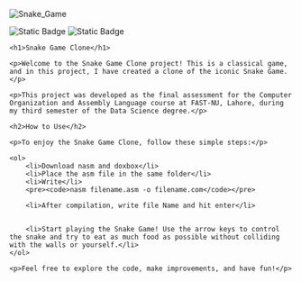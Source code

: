 ![Snake_Game](https://github.com/ahmdbilal81/Snake_Game_Assembly/assets/138764971/0c4b042e-3587-4136-9f4b-b3b133433314)


![Static Badge](https://img.shields.io/badge/Snake%20Game-Assembly%208088-red) ![Static Badge](https://img.shields.io/badge/Nasm-Assembly%208088-blue)

<!DOCTYPE html>
<html lang="en">

<head>
    <meta charset="UTF-8">
    <meta name="viewport" content="width=device-width, initial-scale=1.0">
    <title>Snake Game Clone</title>
</head>

<body>

    <h1>Snake Game Clone</h1>

    <p>Welcome to the Snake Game Clone project! This is a classical game, and in this project, I have created a clone of the iconic Snake Game.</p>

    <p>This project was developed as the final assessment for the Computer Organization and Assembly Language course at FAST-NU, Lahore, during my third semester of the Data Science degree.</p>

    <h2>How to Use</h2>

    <p>To enjoy the Snake Game Clone, follow these simple steps:</p>

    <ol>
        <li>Download nasm and doxbox</li>
        <li>Place the asm file in the same folder</li>
        <li>Write</li>
        <pre><code>nasm filename.asm -o filename.com</code></pre>
        
        <li>After compilation, write file Name and hit enter</li>
        

        <li>Start playing the Snake Game! Use the arrow keys to control the snake and try to eat as much food as possible without colliding with the walls or yourself.</li>
    </ol>

    <p>Feel free to explore the code, make improvements, and have fun!</p>

</body>

</html>
